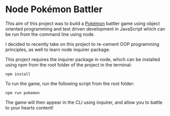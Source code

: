 # Node Pokémon Battler

This aim of this project was to build a [Pokémon](https://en.wikipedia.org/wiki/Pok%C3%A9mon) battler game using object oriented programming and test driven development in JavaScript which can be run from the command line using node.

I decided to recently take on this project to re-cement OOP programming principles, as well to learn node inquirer package.

This project requires the inquirer package in node, which can be installed using npm from the root folder of the project in the terminal:

```npm install```

To run the game, run the following script from the root folder:

```npm run pokemon```

The game will then appear in the CLI using inquirer, and allow you to battle to your hearts content!
